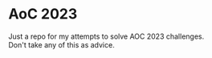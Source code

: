 # AoC 2023
Just a repo for my attempts to solve AOC 2023 challenges.  
Don't take any of this as advice.